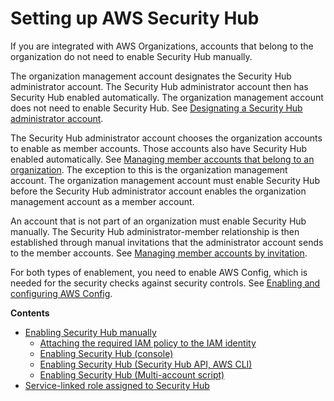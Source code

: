 # Setting up AWS Security Hub<a name="securityhub-settingup"></a>

If you are integrated with AWS Organizations, accounts that belong to the organization do not need to enable Security Hub manually\.

The organization management account designates the Security Hub administrator account\. The Security Hub administrator account then has Security Hub enabled automatically\. The organization management account does not need to enable Security Hub\. See [Designating a Security Hub administrator account](designate-orgs-admin-account.md)\.

The Security Hub administrator account chooses the organization accounts to enable as member accounts\. Those accounts also have Security Hub enabled automatically\. See [Managing member accounts that belong to an organization](securityhub-accounts-orgs.md)\. The exception to this is the organization management account\. The organization management account must enable Security Hub before the Security Hub administrator account enables the organization management account as a member account\.

An account that is not part of an organization must enable Security Hub manually\. The Security Hub administrator\-member relationship is then established through manual invitations that the administrator account sends to the member accounts\. See [Managing member accounts by invitation](account-management-manual.md)\.

For both types of enablement, you need to enable AWS Config, which is needed for the security checks against security controls\. See [Enabling and configuring AWS Config](securityhub-prereq-config.md)\.

**Contents**
+ [Enabling Security Hub manually](securityhub-enable.md)
  + [Attaching the required IAM policy to the IAM identity](securityhub-enable.md#securityhub-enable-attach-policy)
  + [Enabling Security Hub \(console\)](securityhub-enable.md#securityhub-enable-console)
  + [Enabling Security Hub \(Security Hub API, AWS CLI\)](securityhub-enable.md#securityhub-enable-api)
  + [Enabling Security Hub \(Multi\-account script\)](securityhub-enable.md#securityhub-enable-multiaccount-script)
+ [Service\-linked role assigned to Security Hub](security-hub-enable-slr.md)